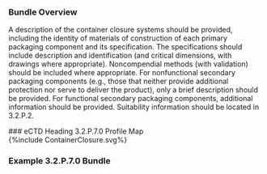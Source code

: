 ### Bundle Overview
<p>A description of the container closure systems should be provided, including the identity of 
materials of construction of each primary packaging component and its specification. The 
specifications should include description and identification (and critical dimensions, with 
drawings where appropriate). Noncompendial methods (with validation) should be included 
where appropriate. 
For nonfunctional secondary packaging components (e.g., those that neither provide additional 
protection nor serve to deliver the product), only a brief description should be provided. For 
functional secondary packaging components, additional information should be provided. 
Suitability information should be located in 3.2.P.2.</p>
### eCTD Heading 3.2.P.7.0 Profile Map
<div>{%include ContainerClosure.svg%}</div>

### Example 3.2.P.7.0 Bundle